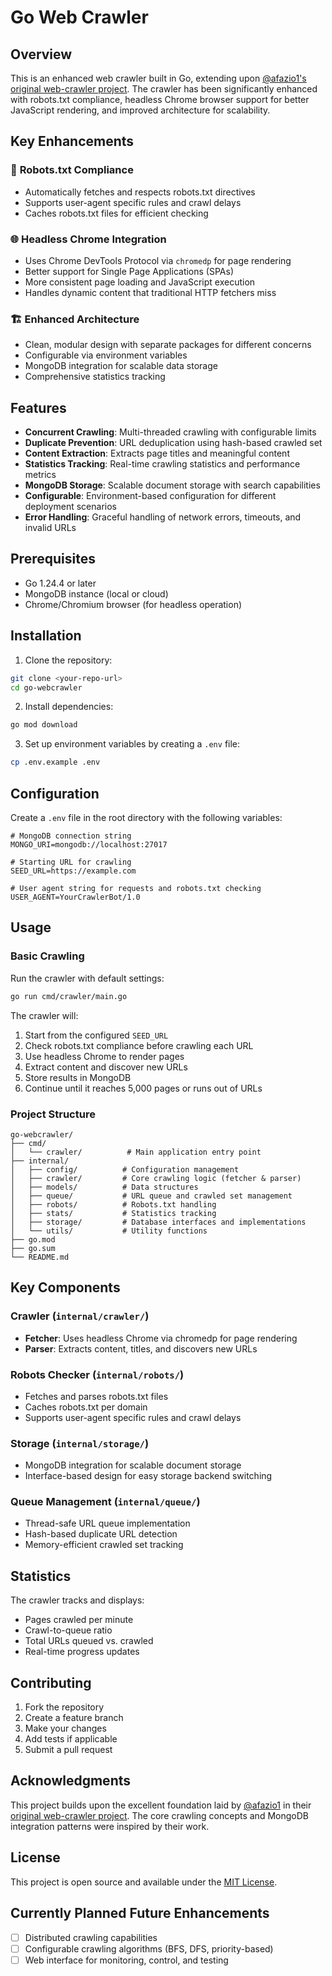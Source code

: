 # Go Web Crawler

## Overview

This is an enhanced web crawler built in Go, extending upon [@afazio1's original web-crawler project](https://github.com/afazio1/web-crawler). The crawler has been significantly enhanced with robots.txt compliance, headless Chrome browser support for better JavaScript rendering, and improved architecture for scalability.

## Key Enhancements

### 🤖 **Robots.txt Compliance**
- Automatically fetches and respects robots.txt directives
- Supports user-agent specific rules and crawl delays
- Caches robots.txt files for efficient checking

### 🌐 **Headless Chrome Integration**
- Uses Chrome DevTools Protocol via `chromedp` for page rendering
- Better support for Single Page Applications (SPAs)
- More consistent page loading and JavaScript execution
- Handles dynamic content that traditional HTTP fetchers miss

### 🏗️ **Enhanced Architecture**
- Clean, modular design with separate packages for different concerns
- Configurable via environment variables
- MongoDB integration for scalable data storage
- Comprehensive statistics tracking

## Features

- **Concurrent Crawling**: Multi-threaded crawling with configurable limits
- **Duplicate Prevention**: URL deduplication using hash-based crawled set
- **Content Extraction**: Extracts page titles and meaningful content
- **Statistics Tracking**: Real-time crawling statistics and performance metrics
- **MongoDB Storage**: Scalable document storage with search capabilities
- **Configurable**: Environment-based configuration for different deployment scenarios
- **Error Handling**: Graceful handling of network errors, timeouts, and invalid URLs

## Prerequisites

- Go 1.24.4 or later
- MongoDB instance (local or cloud)
- Chrome/Chromium browser (for headless operation)

## Installation

1. Clone the repository:
```bash
git clone <your-repo-url>
cd go-webcrawler
```

2. Install dependencies:
```bash
go mod download
```

3. Set up environment variables by creating a `.env` file:
```bash
cp .env.example .env
```

## Configuration

Create a `.env` file in the root directory with the following variables:

```env
# MongoDB connection string
MONGO_URI=mongodb://localhost:27017

# Starting URL for crawling
SEED_URL=https://example.com

# User agent string for requests and robots.txt checking
USER_AGENT=YourCrawlerBot/1.0
```

## Usage

### Basic Crawling

Run the crawler with default settings:

```bash
go run cmd/crawler/main.go
```

The crawler will:
1. Start from the configured `SEED_URL`
2. Check robots.txt compliance before crawling each URL
3. Use headless Chrome to render pages
4. Extract content and discover new URLs
5. Store results in MongoDB
6. Continue until it reaches 5,000 pages or runs out of URLs

### Project Structure

```
go-webcrawler/
├── cmd/
│   └── crawler/          # Main application entry point
├── internal/
│   ├── config/          # Configuration management
│   ├── crawler/         # Core crawling logic (fetcher & parser)
│   ├── models/          # Data structures
│   ├── queue/           # URL queue and crawled set management
│   ├── robots/          # Robots.txt handling
│   ├── stats/           # Statistics tracking
│   ├── storage/         # Database interfaces and implementations
│   └── utils/           # Utility functions
├── go.mod
├── go.sum
└── README.md
```

## Key Components

### Crawler (`internal/crawler/`)
- **Fetcher**: Uses headless Chrome via chromedp for page rendering
- **Parser**: Extracts content, titles, and discovers new URLs

### Robots Checker (`internal/robots/`)
- Fetches and parses robots.txt files
- Caches robots.txt per domain
- Supports user-agent specific rules and crawl delays

### Storage (`internal/storage/`)
- MongoDB integration for scalable document storage
- Interface-based design for easy storage backend switching

### Queue Management (`internal/queue/`)
- Thread-safe URL queue implementation
- Hash-based duplicate URL detection
- Memory-efficient crawled set tracking

## Statistics

The crawler tracks and displays:
- Pages crawled per minute
- Crawl-to-queue ratio
- Total URLs queued vs. crawled
- Real-time progress updates

## Contributing

1. Fork the repository
2. Create a feature branch
3. Make your changes
4. Add tests if applicable
5. Submit a pull request

## Acknowledgments

This project builds upon the excellent foundation laid by [@afazio1](https://github.com/afazio1) in their [original web-crawler project](https://github.com/afazio1/web-crawler). The core crawling concepts and MongoDB integration patterns were inspired by their work.

## License

This project is open source and available under the [MIT License](LICENSE).

## Currently Planned Future Enhancements

- [ ] Distributed crawling capabilities
- [ ] Configurable crawling algorithms (BFS, DFS, priority-based)
- [ ] Web interface for monitoring, control, and testing